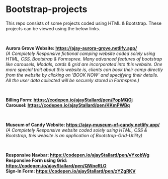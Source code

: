 # Bootstrap-projects
This repo consists of some projects coded using HTML &amp; Bootstrap. These projects can be viewed using the below links.  

&nbsp;  

**Aurora Grove Website: https://ajay-aurora-grove.netlify.app/**  
*(A Completely Responsive fictional camping website coded solely using HTML, CSS, Bootstrap & Formspree. Many advanced features of bootstrap like carousels, Modals, cards & grid are incorporated into this website. One more special trait about this website is, clients can book their camp directly from the website by clicking on 'BOOK NOW' and specifying their details. All the user data collected will be securely stored in Formspree.)*  
  
&nbsp;  

**Billing Form: https://codepen.io/ajayStallard/pen/PopMQGj**  
**Carousel: https://codepen.io/ajayStallard/pen/KKmPWBq**  
  
&nbsp;  

**Museum of Candy Website: https://ajay-museum-of-candy.netlify.app/**  
*(A Completely Responsive website coded solely using HTML, CSS & Bootstrap, this website is an application of Bootstrap-Grid-Utility)*  
  
&nbsp;  

**Responsive Navbar: https://codepen.io/ajayStallard/pen/vYxobWg**  
**Responsive Form using Grid: https://codepen.io/ajayStallard/pen/QWpeRLO**  
**Sign-In Form: https://codepen.io/ajayStallard/pen/zYZgRKV**  


